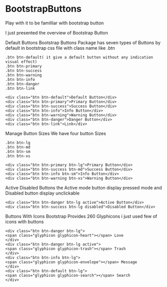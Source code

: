 # BootstrapButtons
Play with it to be familliar with bootstrap button

I just presented the overview of Bootstrap Button  

Default Buttons
Bootstrap Buttons Package has seven types of Buttons by default in bootstrap css file with class name like .btn

    .btn btn-default( it give a default button without any indication visual effect)
    .btn btn-primary
    .btn btn-success
    .btn btn-warning
    .btn btn-info
    .btn btn-danger
    .btn btn-link
     
    <div class="btn btn-default">Default Button</div>
    <div class="btn btn-primary">Primary Button</div>
    <div class="btn btn-success">Success Button</div>
    <div class="btn btn-info">Info Button</div>
    <div class="btn btn-warning">Warning Button</div>
    <div class="btn btn-danger">Danger Button</div>
    <div class="btn btn-link">Link</div>
 
 Manage Button Sizes
 We have four button Sizes

    .btn btn-lg
    .btn btn-md
    .btn btn-sm
    .btn btn-xs

    <div class="btn btn-primary btn-lg">Primary Button</div>
    <div class="btn btn-success btn-md">Success Button</div>
    <div class="btn btn-info btn-sm">Info Button</div>
    <div class="btn btn-warning btn-xs">Warning Button</div>

Active Disabled Buttons
the Active mode button display pressed mode and Disabled button display unclickable
 
 
    <div class="btn btn-danger btn-lg active">Active Button</div>
    <div class="btn btn-success btn-lg disabled">Disabled Button</div>

Buttons With Icons
Bootstrap Provides 260 Glyphicons i  just used few of icons with buttons

	
    <div class="btn btn-danger btn-lg">
    <span class="glyphicon glyphicon-heart"></span> Love
    </div>
    <div class="btn btn-danger btn-lg active">
    <span class="glyphicon glyphicon-trash"></span> Trash
    </div>
    <div class="btn btn-info btn-lg">
    <span class="glyphicon glyphicon-envelope"></span> Message
    </div>
    <div class="btn btn-default btn-lg">
    <span class="glyphicon glyphicon-search"></span> Search
    </div>
 

